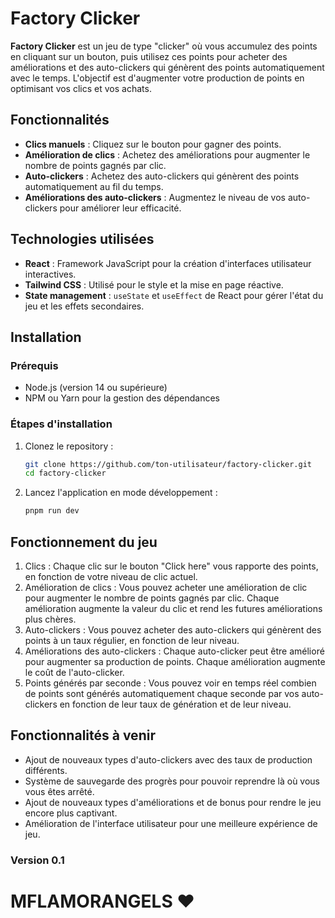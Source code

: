 # Factory Clicker

**Factory Clicker** est un jeu de type "clicker" où vous accumulez des points en cliquant sur un bouton, puis utilisez ces points pour acheter des améliorations et des auto-clickers qui génèrent des points automatiquement avec le temps. L'objectif est d'augmenter votre production de points en optimisant vos clics et vos achats.

## Fonctionnalités

- **Clics manuels** : Cliquez sur le bouton pour gagner des points.
- **Amélioration de clics** : Achetez des améliorations pour augmenter le nombre de points gagnés par clic.
- **Auto-clickers** : Achetez des auto-clickers qui génèrent des points automatiquement au fil du temps.
- **Améliorations des auto-clickers** : Augmentez le niveau de vos auto-clickers pour améliorer leur efficacité.

## Technologies utilisées

- **React** : Framework JavaScript pour la création d'interfaces utilisateur interactives.
- **Tailwind CSS** : Utilisé pour le style et la mise en page réactive.
- **State management** : `useState` et `useEffect` de React pour gérer l'état du jeu et les effets secondaires.

## Installation

### Prérequis

- Node.js (version 14 ou supérieure)
- NPM ou Yarn pour la gestion des dépendances

### Étapes d'installation

1. Clonez le repository :
   ```bash
   git clone https://github.com/ton-utilisateur/factory-clicker.git
   cd factory-clicker
   ```
   
2. Lancez l'application en mode développement :
   ```bash
   pnpm run dev
   ```

## Fonctionnement du jeu

1. Clics : Chaque clic sur le bouton "Click here" vous rapporte des points, en fonction de votre niveau de clic actuel.
2. Amélioration de clics : Vous pouvez acheter une amélioration de clic pour augmenter le nombre de points gagnés par clic. Chaque amélioration augmente la valeur du clic et rend les futures améliorations plus chères.
3. Auto-clickers : Vous pouvez acheter des auto-clickers qui génèrent des points à un taux régulier, en fonction de leur niveau.
4. Améliorations des auto-clickers : Chaque auto-clicker peut être amélioré pour augmenter sa production de points. Chaque amélioration augmente le coût de l'auto-clicker.
5. Points générés par seconde : Vous pouvez voir en temps réel combien de points sont générés automatiquement chaque seconde par vos auto-clickers en fonction de leur taux de génération et de leur niveau.

## Fonctionnalités à venir

- Ajout de nouveaux types d'auto-clickers avec des taux de production différents.
- Système de sauvegarde des progrès pour pouvoir reprendre là où vous vous êtes arrêté.
- Ajout de nouveaux types d'améliorations et de bonus pour rendre le jeu encore plus captivant.
- Amélioration de l'interface utilisateur pour une meilleure expérience de jeu.

### Version 0.1

# MFLAMORANGELS ❤️